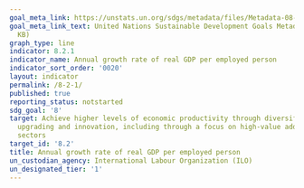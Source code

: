 ```yaml
---
goal_meta_link: https://unstats.un.org/sdgs/metadata/files/Metadata-08-02-01.pdf
goal_meta_link_text: United Nations Sustainable Development Goals Metadata (PDF 384
  KB)
graph_type: line
indicator: 8.2.1
indicator_name: Annual growth rate of real GDP per employed person
indicator_sort_order: '0020'
layout: indicator
permalink: /8-2-1/
published: true
reporting_status: notstarted
sdg_goal: '8'
target: Achieve higher levels of economic productivity through diversification, technological
  upgrading and innovation, including through a focus on high-value added and labour-intensive
  sectors
target_id: '8.2'
title: Annual growth rate of real GDP per employed person
un_custodian_agency: International Labour Organization (ILO)
un_designated_tier: '1'
---
```

